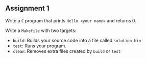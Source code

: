 ## Assignment 1

Write a `C` program that prints `Hello <your name>` and returns 0.

Write a `Makefile` with two targets:
  - `build`: Builds your source code into a file called `solution.bin`
  - `test`: Runs your program.
  - `clean`: Removes extra files created by `build` or `test`
